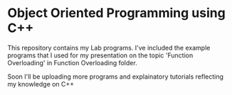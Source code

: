 # Object Oriented Programming using C++

This repository contains my Lab programs. I've included the example programs that I used for my presentation on the topic 'Function Overloading' in Function Overloading folder.

Soon I'll be uploading more programs and explainatory tutorials reflecting my knowledge on C++ 
